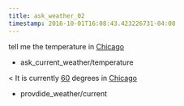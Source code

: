 ```yaml
---
title: ask_weather_02
timestamp: 2016-10-01T16:08:43.423226731-04:00
---
```


tell me the temperature in [Chicago](city)
* ask_current_weather/temperature

< It is currently [60](temperature) degrees in [Chicago](city)
* provdide_weather/current
